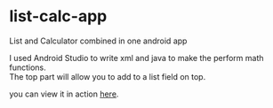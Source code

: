 # list-calc-app
List and Calculator combined in one android app

I used Android Studio to write xml and java to make the perform math functions.<br>
The top part will allow you to add to a list field on top.

you can view it in action <a href="https://daniela-idara.github.io/list-calc-app" target="_blank">here</a>.
